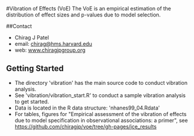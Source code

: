#Vibration of Effects (VoE)
The VoE is an empirical estimation of the distribution of effect sizes and p-values due to model selection. 

##Contact
- Chirag J Patel
- email: chirag@hms.harvard.edu
- web: www.chiragjpgroup.org


## Getting Started
- The directory 'vibration' has the main source code to conduct vibration analysis.
- See 'vibration/vibration_start.R' to conduct a sample vibration analysis to get started.
- Data is located in the R data structure: 'nhanes99_04.Rdata'
- For tables, figures for "Empirical assessment of the vibration of effects due to model specification in observational associations: a primer", see https://github.com/chiragjp/voe/tree/gh-pages/jce_results
